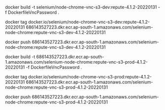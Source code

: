 docker build -t selenium/node-chrome-vnc-s3-dev:repute-4.1.2-20220131 -f DockerfileVncPassword .  

docker tag  docker.io/selenium/node-chrome-vnc-s3-dev:repute-4.1.2-20220131 686143527223.dkr.ecr.ap-south-1.amazonaws.com/selenium-node-chrome:repute-vnc-s3-dev-4.1.2-20220131

docker push 686143527223.dkr.ecr.ap-south-1.amazonaws.com/selenium-node-chrome:repute-vnc-s3-dev-4.1.2-20220131


docker build -t 686143527223.dkr.ecr.ap-south-1.amazonaws.com/selenium-node-chrome:repute-vnc-s3-prod-4.1.2-20220131 -f DockerfileVncPassword .

docker tag  docker.io/selenium/node-chrome-vnc-s3-prod:repute-4.1.2-20220131 686143527223.dkr.ecr.ap-south-1.amazonaws.com/selenium-node-chrome:repute-vnc-s3-prod-4.1.2-20220131

docker push 686143527223.dkr.ecr.ap-south-1.amazonaws.com/selenium-node-chrome:repute-vnc-s3-prod-4.1.2-20220131
